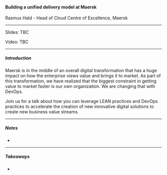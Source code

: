 #### Building a unified delivery model at Maersk

Rasmus Hald - Head of Cloud Centre of Excellence, Maersk

---

Slides: TBC

Video: TBC

---

##### Introduction

Maersk is in the middle of an overall digital transformation that has a huge impact on how the enterprise views value and brings it to market. As part of this transformation, we have realized that the biggest constraint in getting value to market faster is our own organization. We are changing that with DevOps.  

Join us for a talk about how you can leverage LEAN practices and DevOps practices to accelerate the creation of new innovative digital solutions to create new business value streams.

---

##### Notes

- 

---

##### Takeaways

- 

